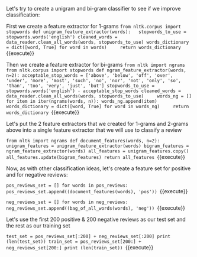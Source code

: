 Let's try to create a unigram and bi-gram classifier to see if we improve classification:

First we create a feature extractor for 1-grams
`from nltk.corpus import stopwords
def unigram_feature_extractor(words):  
	stopwords_to_use = stopwords.words('english')
    cleaned_words = data_reader.clean_all_words(words, stopwords_to_use)
    words_dictionary = dict([word, True] for word in words)    
    return words_dictionary
	`{{execute}}

Then we create a feature extractor for bi-grams
`from nltk import ngrams
from nltk.corpus import stopwords
def ngram_feature_extractor(words, n=2):
	acceptable_stop_words = ['above', 'below', 'off', 'over', 'under', 'more', 'most', 'such', 'no', 'nor', 'not', 'only', 'so', 'than', 'too', 'very', 'just', 'but']
	stopwords_to_use = stopwords.words('english') - acceptable_stop_words
	cleaned_words = data_reader.clean_all_words(words, stopwords_to_use)	
    words_ng = []
    for item in iter(ngrams(words, n)):
        words_ng.append(item)
    words_dictionary = dict([word, True] for word in words_ng)    
    return words_dictionary
	`{{execute}}

Let's put the 2 feature extractors that we created for 1-grams and 2-grams above into a single feature extractor that we will use to classify a review

`from nltk import ngrams
def document_features(words, n=2):
    unigram_features = unigram_feature_extractor(words)
    bigram_features = ngram_feature_extractor(words)
    all_features = unigram_features.copy()
    all_features.update(bigram_features)
    return all_features
	`{{execute}}
	
Now, as with other classification ideas, let's create a feature set for positive and for negative reviews:

`pos_reviews_set = []
for words in pos_reviews:
    pos_reviews_set.append((document_features(words), 'pos'))
	`{{execute}}
	
`neg_reviews_set = []
for words in neg_reviews:
    neg_reviews_set.append((bag_of_all_words(words), 'neg'))
	`{{execute}}
	
Let's use the first 200 positive & 200 negative reviews as our test set and the rest as our training set

`test_set = pos_reviews_set[:200] + neg_reviews_set[:200]
print (len(test_set))
train_set = pos_reviews_set[200:] + neg_reviews_set[200:]
print (len(train_set))
`{{execute}}

